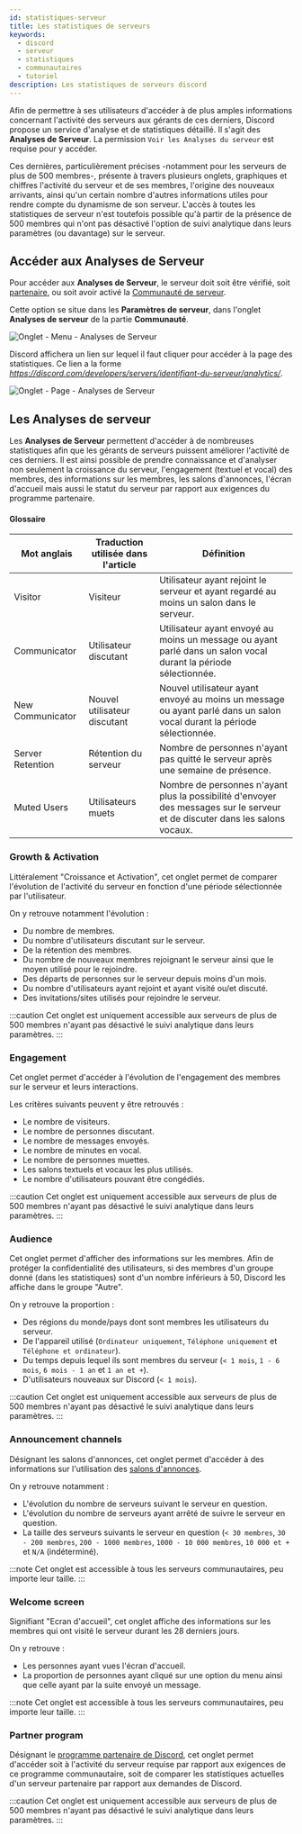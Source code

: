 ```yaml
---
id: statistiques-serveur
title: Les statistiques de serveurs
keywords:
  - discord
  - serveur
  - statistiques
  - communautaires
  - tutoriel
description: Les statistiques de serveurs discord
---
```


Afin de permettre à ses utilisateurs d'accéder à de plus amples informations concernant l'activité des serveurs aux gérants de ces derniers, Discord propose un service d'analyse et de statistiques détaillé. Il s'agit des **Analyses de Serveur**. La permission `Voir les Analyses du serveur` est requise pour y accéder.

Ces dernières, particulièrement précises -notamment pour les serveurs de plus de 500 membres-, présente à travers plusieurs onglets, graphiques et chiffres l'activité du serveur et de ses membres, l'origine des nouveaux arrivants, ainsi qu'un certain nombre d'autres informations utiles pour rendre compte du dynamisme de son serveur. L'accès à toutes les statistiques de serveur n'est toutefois possible qu'à partir de la présence de 500 membres qui n'ont pas désactivé l'option de suivi analytique dans leurs paramètres (ou davantage) sur le serveur. 

## Accéder aux Analyses de Serveur

Pour accéder aux **Analyses de Serveur**, le serveur doit soit être vérifié, soit [partenaire](https://discord.fr/wiki/programmes-communautaires/partenariat/serveur/), ou soit avoir activé la [Communauté de serveur](https://discord.fr/wiki/programmes-communautaires/outils-communautaires/serveur-communautaire/).

Cette option se situe dans les **Paramètres de serveur**, dans l'onglet **Analyses de serveur** de la partie **Communauté**.

![Onglet - Menu - Analyses de Serveur](https://i.discord.fr/v3G.png)

Discord affichera un lien sur lequel il faut cliquer pour accéder à la page des statistiques. Ce lien a la forme _https://discord.com/developers/servers/identifiant-du-serveur/analytics/_.

![Onglet - Page - Analyses de Serveur](https://i.discord.fr/xMy.png)

## Les Analyses de serveur

Les **Analyses de Serveur** permettent d'accéder à de nombreuses statistiques afin que les gérants de serveurs puissent améliorer l'activité de ces derniers. Il est ainsi possible de prendre connaissance et d'analyser non seulement la croissance du serveur, l'engagement (textuel et vocal) des membres, des informations sur les membres, les salons d'annonces, l'écran d'accueil mais aussi le statut du serveur par rapport aux exigences du programme partenaire.

#### Glossaire

| Mot anglais | Traduction utilisée dans l'article | Définition |
| ----------- | ----------- | ----------- |
| Visitor | Visiteur | Utilisateur ayant rejoint le serveur et ayant regardé au moins un salon dans le serveur. |
| Communicator | Utilisateur discutant | Utilisateur ayant envoyé au moins un message ou ayant parlé dans un salon vocal durant la période sélectionnée. |
| New Communicator | Nouvel utilisateur discutant | Nouvel utilisateur ayant envoyé au moins un message ou ayant parlé dans un salon vocal durant la période sélectionnée. |
| Server Retention | Rétention du serveur | Nombre de personnes n'ayant pas quitté le serveur après une semaine de présence. |
| Muted Users | Utilisateurs muets | Nombre de personnes n'ayant plus la possibilité d'envoyer des messages sur le serveur et de discuter dans les salons vocaux. |


### Growth & Activation

Littéralement "Croissance et Activation", cet onglet permet de comparer l'évolution de l'activité du serveur en fonction d'une période sélectionnée par l'utilisateur.  

On y retrouve notamment l'évolution :
 - Du nombre de membres.
 - Du nombre d'utilisateurs discutant sur le serveur.
 - De la rétention des membres.
 - Du nombre de nouveaux membres rejoignant le serveur ainsi que le moyen utilisé pour le rejoindre.
 - Des départs de personnes sur le serveur depuis moins d'un mois.
 - Du nombre d'utilisateurs ayant rejoint et ayant visité ou/et discuté.
 - Des invitations/sites utilisés pour rejoindre le serveur.

:::caution
Cet onglet est uniquement accessible aux serveurs de plus de 500 membres n'ayant pas désactivé le suivi analytique dans leurs paramètres.
:::

### Engagement

Cet onglet permet d'accéder à l'évolution de l'engagement des membres sur le serveur et leurs interactions.

Les critères suivants peuvent y être retrouvés :
 - Le nombre de visiteurs.
 - Le nombre de personnes discutant.
 - Le nombre de messages envoyés.
 - Le nombre de minutes en vocal.
 - Le nombre de personnes muettes.
 - Les salons textuels et vocaux les plus utilisés.
 - Le nombre d'utilisateurs pouvant être congédiés.

:::caution
Cet onglet est uniquement accessible aux serveurs de plus de 500 membres n'ayant pas désactivé le suivi analytique dans leurs paramètres.
:::

### Audience

Cet onglet permet d'afficher des informations sur les membres. Afin de protéger la confidentialité des utilisateurs, si des membres d'un groupe donné (dans les statistiques) sont d'un nombre inférieurs à 50, Discord les affiche dans le groupe "Autre".

On y retrouve la proportion :
 - Des régions du monde/pays dont sont membres les utilisateurs du serveur.
 - De l'appareil utilisé (`Ordinateur uniquement`, `Téléphone uniquement` et `Téléphone et ordinateur`).
 - Du temps depuis lequel ils sont membres du serveur (`< 1 mois`, `1 - 6 mois`, `6 mois - 1 an` et `1 an et +`).
 - D'utilisateurs nouveaux sur Discord (`< 1 mois`).

:::caution
Cet onglet est uniquement accessible aux serveurs de plus de 500 membres n'ayant pas désactivé le suivi analytique dans leurs paramètres.
:::

### Announcement channels

Désignant les salons d'annonces, cet onglet permet d'accéder à des informations sur l'utilisation des [salons d'annonces](https://discord.fr/wiki/interface/salon-textuel/salons-textuels/).

On y retrouve notamment :
 - L'évolution du nombre de serveurs suivant le serveur en question.
 - L'évolution du nombre de serveurs ayant arrêté de suivre le serveur en question.
 - La taille des serveurs suivants le serveur en question (`< 30 membres`, `30 - 200 membres`, `200 - 1000 membres`, `1000 - 10 000 membres`, `10 000 et +` et `N/A` (indéterminé).

:::note
Cet onglet est accessible à tous les serveurs communautaires, peu importe leur taille.
:::

### Welcome screen

Signifiant "Ecran d'accueil", cet onglet affiche des informations sur les membres qui ont visité le serveur durant les 28 derniers jours.

On y retrouve :
 - Les personnes ayant vues l'écran d'accueil.
 - La proportion de personnes ayant cliqué sur une option du menu ainsi que celle ayant par la suite envoyé un message.

:::note
Cet onglet est accessible à tous les serveurs communautaires, peu importe leur taille. 
:::

### Partner program

Désignant le [programme partenaire de Discord](https://discord.fr/wiki/programmes-communautaires/partenariat/serveur/), cet onglet permet d'accéder soit à l'activité du serveur requise par rapport aux exigences de ce programme communautaire, soit de comparer les statistiques actuelles d'un serveur partenaire par rapport aux demandes de Discord. 

:::caution
Cet onglet est uniquement accessible aux serveurs de plus de 500 membres n'ayant pas désactivé le suivi analytique dans leurs paramètres.
:::
